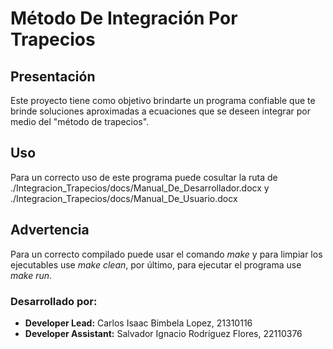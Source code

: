  # Método De Integración Por Trapecios

 ## Presentación
 Este proyecto tiene como objetivo brindarte un programa confiable que te brinde soluciones aproximadas a ecuaciones que se deseen integrar por medio del "método de trapecios".

 ## Uso
 Para un correcto uso de este programa puede cosultar la ruta de ./Integracion_Trapecios/docs/Manual_De_Desarrollador.docx y ./Integracion_Trapecios/docs/Manual_De_Usuario.docx

 ## Advertencia
 Para un correcto compilado puede usar el comando *make* y para limpiar los ejecutables use *make clean*, por último, para ejecutar el programa use *make run*.

 ### Desarrollado por:
 - **Developer Lead:** Carlos Isaac Bimbela Lopez, 21310116
 - **Developer Assistant:** Salvador Ignacio Rodríguez Flores, 22110376